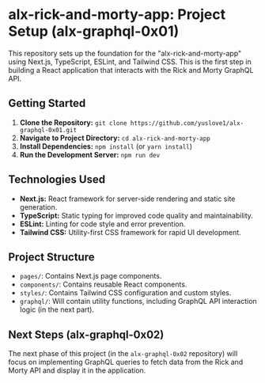 # alx-rick-and-morty-app: Project Setup (alx-graphql-0x01)

This repository sets up the foundation for the "alx-rick-and-morty-app" using Next.js, TypeScript, ESLint, and Tailwind CSS.  This is the first step in building a React application that interacts with the Rick and Morty GraphQL API.

## Getting Started

1. **Clone the Repository:** `git clone https://github.com/yuslove1/alx-graphql-0x01.git`
2. **Navigate to Project Directory:** `cd alx-rick-and-morty-app`
3. **Install Dependencies:** `npm install` (or `yarn install`)
4. **Run the Development Server:** `npm run dev`

## Technologies Used

* **Next.js:** React framework for server-side rendering and static site generation.
* **TypeScript:**  Static typing for improved code quality and maintainability.
* **ESLint:**  Linting for code style and error prevention.
* **Tailwind CSS:** Utility-first CSS framework for rapid UI development.


## Project Structure

* `pages/`: Contains Next.js page components.
* `components/`:  Contains reusable React components.
* `styles/`: Contains Tailwind CSS configuration and custom styles.
* `graphql/`:  Will contain utility functions, including GraphQL API interaction logic (in the next part).



## Next Steps (alx-graphql-0x02)

The next phase of this project (in the `alx-graphql-0x02` repository) will focus on implementing GraphQL queries to fetch data from the Rick and Morty API and display it in the application.
